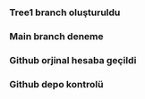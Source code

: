### Tree1 branch oluşturuldu
### Main branch deneme
### Github orjinal hesaba geçildi
### Github depo kontrolü